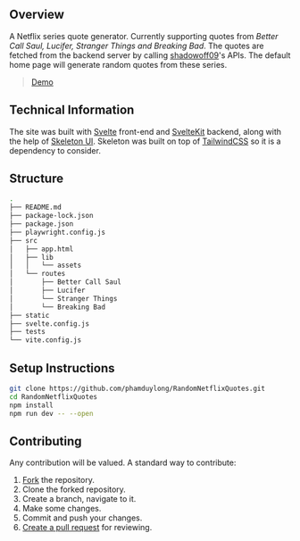## Overview
A Netflix series quote generator. Currently supporting quotes from *Better Call Saul, Lucifer, Stranger Things and Breaking Bad*. The quotes are fetched from the backend server by calling [shadowoff09](https://github.com/shadowoff09)'s APIs. The default home page will generate random quotes from these series.

> [Demo](https://random-netflix-quotes.vercel.app/)
## Technical Information
The site was built with [Svelte](https://svelte.dev) front-end and [SvelteKit](https://kit.svelte.dev) backend, along with the help of [Skeleton UI](https://www.skeleton.dev/). Skeleton was built on top of [TailwindCSS](https://tailwindcss.com/) so it is a dependency to consider.
## Structure 
```bash
.
├── README.md
├── package-lock.json
├── package.json
├── playwright.config.js
├── src
│   ├── app.html
│   ├── lib
│   │   └── assets
│   └── routes
│       ├── Better Call Saul
│       ├── Lucifer
│       └── Stranger Things
│       └── Breaking Bad
├── static
├── svelte.config.js
├── tests
└── vite.config.js
```
## Setup Instructions 
```bash
git clone https://github.com/phamduylong/RandomNetflixQuotes.git
cd RandomNetflixQuotes
npm install
npm run dev -- --open
```

## Contributing
Any contribution will be valued. A standard way to contribute:
1. [Fork](https://github.com/phamduylong/RandomNetflixQuotes/fork) the repository.
2. Clone the forked repository.
3. Create a branch, navigate to it.
4. Make some changes.
5. Commit and push your changes.
6. [Create a pull request](https://github.com/phamduylong/RandomNetflixQuotes/compare) for reviewing.
